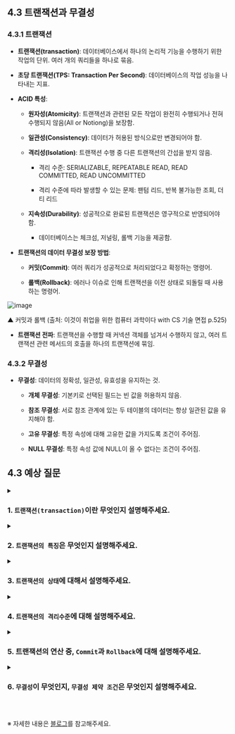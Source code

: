 ## 4.3 트랜잭션과 무결성

### 4.3.1 트랜잭션
- **트랜잭션(transaction)**: 데이터베이스에서 하나의 논리적 기능을 수행하기 위한 작업의 단위. 여러 개의 쿼리들을 하나로 묶음.

- **초당 트랜잭션(TPS: Transaction Per Second)**: 데이터베이스의 작업 성능을 나타내는 지표.

- **ACID 특성**:

    - **원자성(Atomicity)**: 트랜잭션과 관련된 모든 작업이 완전히 수행되거나 전혀 수행되지 않음(All or Notiong)을 보장함.

    - **일관성(Consistency)**: 데이터가 허용된 방식으로만 변경되어야 함.

    - **격리성(Isolation)**: 트랜잭션 수행 중 다른 트랜잭션의 간섭을 받지 않음.

        - 격리 수준: SERIALIZABLE, REPEATABLE READ, READ COMMITTED, READ UNCOMMITTED

        - 격리 수준에 따라 발생할 수 있는 문제: 팬텀 리드, 반복 불가능한 조회, 더티 리드

    - **지속성(Durability)**: 성공적으로 완료된 트랜잭션은 영구적으로 반영되어야 함.

        - 데이터베이스는 체크섬, 저널링, 롤백 기능을 제공함.

- **트랜잭션의 데이터 무결성 보장 방법**:

    - **커밋(Commit)**: 여러 쿼리가 성공적으로 처리되었다고 확정하는 명령어.

    - **롤백(Rollback)**: 에러나 이슈로 인해 트랜잭션을 이전 상태로 되돌릴 때 사용하는 명령어.

![image](https://github.com/user-attachments/assets/df8895bc-e973-4b4b-bf73-52364e772d99)

▲ 커밋과 롤백 (출처: 이것이 취업을 위한 컴퓨터 과학이다 with CS 기술 면접 p.525)

- **트랜잭션 전파**: 트랜잭션을 수행할 때 커넥션 객체를 넘겨서 수행하지 않고, 여러 트랜잭션 관련 메서드의 호출을 하나의 트랜잭션에 묶임.

### 4.3.2 무결성
- **무결성**: 데이터의 정확성, 일관성, 유효성을 유지하는 것.

    - **개체 무결성**: 기본키로 선택된 필드는 빈 값을 허용하지 않음.

    - **참조 무결성**: 서로 참조 관계에 있는 두 테이블의 데이터는 항상 일관된 값을 유지해야 함.

    - **고유 무결성**: 특정 속성에 대해 고유한 값을 가지도록 조건이 주어짐.

    - **NULL 무결성**: 특정 속성 값에 NULL이 올 수 없다는 조건이 주어짐.


## 4.3 예상 질문

<details>
<summary>

### 1. `트랜잭션(transaction)`이란 무엇인지 설명해주세요.

</summary>

```
트랜잭션은 데이터베이스에서 하나의 논리적 기능을 수행하기 위한 작업의 단위로, 여러 개의 쿼리들을 하나로 묶습니다.
트랜잭션의 주요 목적은 데이터의 무결성과 일관성을 유지하는 것이며, 성공적으로 완료된 트랜잭션은 데이터베이스에 영구적으로 반영되어야 합니다.

```

</details>

<details>
<summary>

### 2. `트랜잭션의 특징`은 무엇인지 설명해주세요.

</summary>

```
트랜잭션의 주요 특징으로는 원자성, 일관성, 독립성, 지속성이 있습니다.
- 원자성(Atomicity): 트랜잭션 내의 모든 연산이 완전히 수행되거나 전혀 수행되지 않습니다.
- 일관성(Consistency): 트랜잭션이 실행을 완료하면, 데이터베이스는 항상 일관된 상태를 유지합니다.
- 독립성(Isolation): 하나의 트랜잭션이 다른 트랜잭션의 연산에 영향을 받지 않도록 격리됩니다.
- 지속성(Durability): 성공적으로 완료된 트랜잭션의 결과는 시스템 장애가 발생해도 영구적으로 반영됩니다.
```

</details>

<details>
<summary>

### 3. `트랜잭션의 상태`에 대해서 설명해주세요.

</summary>

```
트랜잭션의 상태에는 활동, 부분 완료, 완료, 실패, 철회의 다섯 가지 상태가 있습니다.
- 활동(Active): 트랜잭션이 실행 중인 초기 상태입니다.
- 부분 완료(Partially Committed): 모든 명령이 실행되었지만, 데이터베이스에는 아직 반영되지 않은 상태입니다.
- 완료(Committed): 모든 변경 사항이 데이터베이스에 성공적으로 반영된 상태입니다.
- 실패(Failed): 오류 발생으로 인해 트랜잭션이 중단된 상태입니다.
- 철회(Aborted): 오류나 중단된 작업으로 인해 트랜잭션이 이전 상태로 롤백된 상태입니다.
```

</details>

<details>
<summary>

### 4. `트랜잭션의 격리수준`에 대해 설명해주세요.

</summary>

```
트랜잭션의 격리 수준은 트랜잭션들이 서로 얼마나 격리되어 수행되는지를 정의합니다.
격리수준에는 Read Uncommitted, Read Committed, Repeatable Read, Serializable 네 가지가 있습니다.
- Read Uncommitted: 다른 트랜잭션이 커밋하지 않은 데이터도 읽을 수 있습니다.
- Read Committed: 커밋된 데이터만 읽을 수 있으며, 이는 '더티 리드'를 방지합니다.
- Repeatable Read: 트랜잭션 시작 후 읽은 데이터가 중간에 변경되지 않음을 보장합니다.
- Serializable: 가장 높은 격리 수준으로, 트랜잭션이 서로 독립적으로 완벽하게 수행되는 것처럼 동작합니다.
```

</details>

<details>
<summary>

### 5. 트랜잭션의 연산 중, `Commit`과 `Rollback`에 대해 설명해주세요.

</summary>

```
두 연산은 트랜잭션이 데이터의 일관성과 정확성을 유지하는 데 중요한 역할을 합니다.
- 커밋(Commit): 트랜잭션이 성공적으로 완료되었을 때, 그 결과를 데이터베이스에 영구적으로 저장하는 명령어입니다.
- 롤백(Rollback): 트랜잭션 처리 중 발생한 에러나 문제로 인해 트랜잭션을 이전 상태로 되돌리는 명령어입니다.
```

</details>

<details>
<summary>

### 6. `무결성`이 무엇인지, `무결성 제약 조건`은 무엇인지 설명해주세요.

</summary>

```
무결성은 데이터의 정확성, 일관성, 유효성을 유지하는 것을 말하며, 데이터베이스에서는 다음과 같은 무결성 제약 조건을 설정하여 이를 보장합니다.
- 개체 무결성: 기본키로 선택된 필드는 빈 값을 허용하지 않습니다.
- 참조 무결성: 서로 참조 관계에 있는 두 테이블은 항상 일관된 데이터를 유지해야 합니다.
- 고유 무결성: 특정 속성에 대해 중복 없이 고유한 값을 유지해야 합니다.
- NULL 무결성: 특정 속성 값에 NULL이 허용되지 않는 경우를 정의합니다.
```

</details>

&nbsp;

※ 자세한 내용은 [블로그](https://mandusitstudy.tistory.com/315)를 참고해주세요.